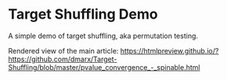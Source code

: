# Target Shuffling Demo

A simple demo of target shuffling, aka permutation testing.

Rendered view of the main article: https://htmlpreview.github.io/?https://github.com/dmarx/Target-Shuffling/blob/master/pvalue_convergence_-_spinable.html

